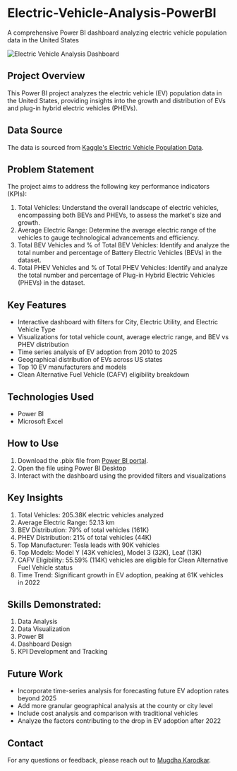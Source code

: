# Electric-Vehicle-Analysis-PowerBI
A comprehensive Power BI dashboard analyzing electric vehicle population data in the United States

![Electric Vehicle Analysis Dashboard](https://app.powerbi.com/groups/me/reports/f635fc42-1c32-4bd1-8108-235b2bd8bfdb/0f64cb630066ae6631d2?experience=power-bi)

## Project Overview
This Power BI project analyzes the electric vehicle (EV) population data in the United States, providing insights into the growth and distribution of EVs and plug-in hybrid electric vehicles (PHEVs).

## Data Source
The data is sourced from [Kaggle's Electric Vehicle Population Data](https://www.kaggle.com/datasets/ratikkakkar/electric-vehicle-population-data).

## Problem Statement
The project aims to address the following key performance indicators (KPIs):
1. Total Vehicles: Understand the overall landscape of electric vehicles, encompassing both BEVs and PHEVs, to assess the market's size and growth.
2. Average Electric Range: Determine the average electric range of the vehicles to gauge technological advancements and efficiency.
3. Total BEV Vehicles and % of Total BEV Vehicles: Identify and analyze the total number and percentage of Battery Electric Vehicles (BEVs) in the dataset.
4. Total PHEV Vehicles and % of Total PHEV Vehicles: Identify and analyze the total number and percentage of Plug-in Hybrid Electric Vehicles (PHEVs) in the dataset.

## Key Features
- Interactive dashboard with filters for City, Electric Utility, and Electric Vehicle Type
- Visualizations for total vehicle count, average electric range, and BEV vs PHEV distribution
- Time series analysis of EV adoption from 2010 to 2025
- Geographical distribution of EVs across US states
- Top 10 EV manufacturers and models
- Clean Alternative Fuel Vehicle (CAFV) eligibility breakdown

## Technologies Used
- Power BI
- Microsoft Excel

## How to Use
1. Download the .pbix file from [Power BI portal](https://app.powerbi.com/groups/me/reports/f635fc42-1c32-4bd1-8108-235b2bd8bfdb/0f64cb630066ae6631d2?experience=power-bi).
2. Open the file using Power BI Desktop
3. Interact with the dashboard using the provided filters and visualizations

## Key Insights
1. Total Vehicles: 205.38K electric vehicles analyzed
2. Average Electric Range: 52.13 km
3. BEV Distribution: 79% of total vehicles (161K)
4. PHEV Distribution: 21% of total vehicles (44K)
5. Top Manufacturer: Tesla leads with 90K vehicles
6. Top Models: Model Y (43K vehicles), Model 3 (32K), Leaf (13K)
7. CAFV Eligibility: 55.59% (114K) vehicles are eligible for Clean Alternative Fuel Vehicle status
8. Time Trend: Significant growth in EV adoption, peaking at 61K vehicles in 2022

## Skills Demonstrated:
1. Data Analysis
2. Data Visualization
3. Power BI
4. Dashboard Design
5. KPI Development and Tracking

## Future Work
- Incorporate time-series analysis for forecasting future EV adoption rates beyond 2025
- Add more granular geographical analysis at the county or city level
- Include cost analysis and comparison with traditional vehicles
- Analyze the factors contributing to the drop in EV adoption after 2022

## Contact
For any questions or feedback, please reach out to [Mugdha Karodkar](https://www.linkedin.com/in/mugdha-karodkar).

